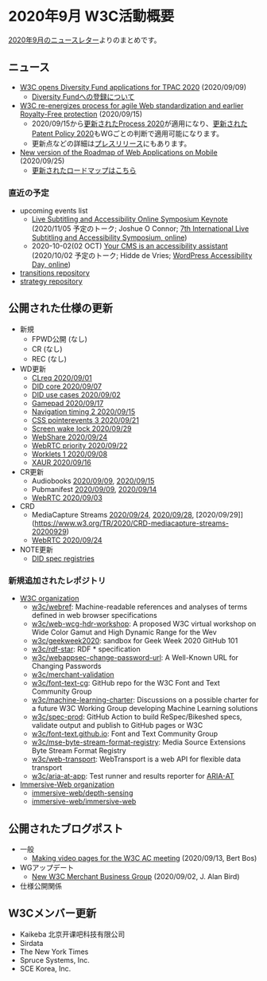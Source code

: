 # 2020年9月 W3C活動概要

[2020年9月のニュースレター](https://lists.w3.org/Archives/Public/w3c-announce/2020JulSep/subject.html)よりのまとめです。

## ニュース

* [W3C opens Diversity Fund applications for TPAC 2020](https://www.w3.org/blog/news/archives/8671) (2020/09/09)
  * [Diversity Fundへの登録について](https://www.w3.org/2020/10/TPAC/registration.html#diversity)
* [W3C re-energizes process for agile Web standardization and earlier Royalty-Free protection](https://www.w3.org/blog/news/archives/8677) (2020/09/15)
  * 2020/09/15から[更新されたProcess 2020](https://www.w3.org/2020/Process-20200915/)が適用になり、[更新されたPatent Policy 2020](https://www.w3.org/Consortium/Patent-Policy-20200915/)もWGごとの判断で適用可能になります。
  * 更新点などの詳細は[プレスリリース](https://www.w3.org/2020/09/pressrelease-process-document-patent-policy-2020.html.en)にもあります。
* [New version of the Roadmap of Web Applications on Mobile](https://www.w3.org/blog/news/archives/8686) (2020/09/25)
  * [更新されたロードマップはこちら](https://www.w3.org/2020/09/web-roadmaps/mobile/)

### 直近の予定

* upcoming events list
  * [Live Subtitling and Accessibility Online Symposium Keynote](https://www.w3.org/blog/talks/event/live-subtitling-and-accessibility-online-symposium-keynote/) (2020/11/05 予定のトーク; Joshue O Connor; [7th International Live Subtitling and Accessibility Symposium, online](https://www.w3.org/blog/talks/venue/7th-international-live-subtitling-and-accessibility-symposium/))
  * 2020-10-02(02 OCT)
       [Your CMS is an accessibility assistant](https://www.w3.org/blog/talks/event/your-cms-is-an-accessibility-assistant/) (2020/10/02 予定のトーク; Hidde de Vries; [WordPress Accessibility Day, online](https://www.w3.org/blog/talks/venue/wordpress-accessibility-day-online/))
* [transitions repository](https://github.com/w3c/transitions/issues)
* [strategy repository](https://github.com/w3c/strategy/issues)

## 公開された仕様の更新

* 新規
  * FPWD公開 (なし)
  * CR (なし)
  * REC (なし)
* WD更新
  * [CLreq 2020/09/01](https://www.w3.org/TR/2020/WD-clreq-20200901)
  * [DID core 2020/09/07](https://www.w3.org/TR/2020/WD-did-core-20200907)
  * [DID use cases 2020/09/02](https://www.w3.org/TR/2020/WD-did-use-cases-20200902)
  * [Gamepad 2020/09/17](https://www.w3.org/TR/2020/WD-gamepad-20200917)
  * [Navigation timing 2 2020/09/15](https://www.w3.org/TR/2020/WD-navigation-timing-2-20200915)
  * [CSS pointerevents 3 2020/09/21](https://www.w3.org/TR/2020/WD-pointerevents3-20200921)
  * [Screen wake lock 2020/09/29](https://www.w3.org/TR/2020/WD-screen-wake-lock-20200929)
  * [WebShare 2020/09/24](https://www.w3.org/TR/2020/WD-web-share-20200924)
  * [WebRTC priority 2020/09/22](https://www.w3.org/TR/2020/WD-webrtc-priority-20200922)
  * [Worklets 1 2020/09/08](https://www.w3.org/TR/2020/WD-worklets-1-20200908)
  * [XAUR 2020/09/16](https://www.w3.org/TR/2020/WD-xaur-20200916)
* CR更新
  * Audiobooks [2020/09/09](https://www.w3.org/TR/2020/CR-audiobooks-20200909), [2020/09/15](https://www.w3.org/TR/2020/CR-audiobooks-20200914)
  * Pubmanifest [2020/09/09](https://www.w3.org/TR/2020/CR-pub-manifest-20200909), [2020/09/14](https://www.w3.org/TR/2020/CR-pub-manifest-20200914)
  * [WebRTC 2020/09/03](https://www.w3.org/TR/2020/CR-webrtc-20200903)
* CRD
  * MediaCapture Streams [2020/09/24](https://www.w3.org/TR/2020/CRD-mediacapture-streams-20200924), [2020/09/28](https://www.w3.org/TR/2020/CRD-mediacapture-streams-20200928), [2020/09/29]](https://www.w3.org/TR/2020/CRD-mediacapture-streams-20200929)
  * [WebRTC 2020/09/24](https://www.w3.org/TR/2020/CRD-webrtc-20200924)
* NOTE更新
  * [DID spec registries](https://www.w3.org/TR/2020/NOTE-did-spec-registries-20200930)

### 新規追加されたレポジトリ

* [W3C organization](https://github.com/w3c/)
  * [w3c/webref](https://github.com/w3c/webref): Machine-readable references and analyses of terms defined in web browser specifications
  * [w3c/web-wcg-hdr-workshop](https://github.com/w3c/web-wcg-hdr-workshop): A proposed W3C virtual workshop on Wide Color Gamut and High Dynamic Range for the Wev
  * [w3c/geekweek2020](https://github.com/w3c/geekweek2020): sandbox for Geek Week 2020 GitHub 101
  * [w3c/rdf-star](https://github.com/w3c/rdf-star): RDF * specification
  * [w3c/webappsec-change-password-url](https://github.com/w3c/webappsec-change-password-url): A Well-Known URL for Changing Passwords
  * [w3c/merchant-validation](https://github.com/w3c/merchant-validation)
  * [w3c/font-text-cg](https://github.com/w3c/font-text-cg): GitHub repo for the W3C Font and Text Community Group
  * [w3c/machine-learning-charter](https://github.com/w3c/machine-learning-charter): Discussions on a possible charter for a future W3C Working Group developing Machine Learning solutions
  * [w3c/spec-prod](https://github.com/w3c/spec-prod): GitHub Action to build ReSpec/Bikeshed specs, validate output and publish to GitHub pages or W3C
  * [w3c/font-text.github.io](https://github.com/w3c/font-text.github.io): Font and Text Community Group
  * [w3c/mse-byte-stream-format-registry](https://github.com/w3c/mse-byte-stream-format-registry): Media Source Extensions Byte Stream Format Registry
  * [w3c/web-transport](https://github.com/w3c/web-transport): WebTransport is a web API for flexible data transport
  * [w3c/aria-at-app](https://github.com/w3c/aria-at-app): Test runner and results reporter for [ARIA-AT](http://aria-at.w3.org/)
* [Immersive-Web organization](https://github.com/immersive-web/)
  * [immersive-web/depth-sensing](https://github.com/immersive-web/depth-sensing)
  * [immersive-web/immersive-web](https://github.com/immersive-web/immersive-web)


## 公開されたブログポスト

* 一般
  * [Making video pages for the W3C AC meeting](https://www.w3.org/blog/2020/09/making-video-pages-for-the-w3c-ac-meeting/) (2020/09/13, Bert Bos)
* WGアップデート
  * [New W3C Merchant Business Group](https://www.w3.org/blog/2020/09/new-w3c-merchant-business-group/) (2020/09/02, J. Alan Bird)
* 仕様公開関係

## W3Cメンバー更新

* Kaikeba 北京开课吧科技有限公司
* Sirdata
* The New York Times
* Spruce Systems, Inc.
* SCE Korea, Inc.
